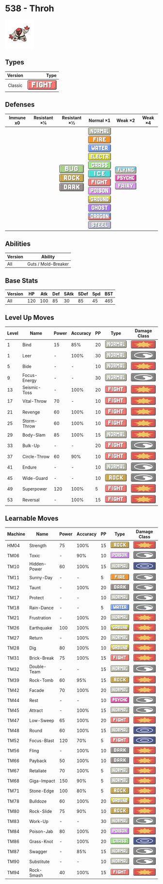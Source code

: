 # 538 - Throh

![throh](../img/pokemon/538.png)

## Types

| Version | Type                                   |
| :-----: | -------------------------------------: |
| Classic | ![fighting](../img/types/fighting.png) |

## Defenses

| Immune x0 | Resistant ×¼ | Resistant ×½                                                                                       | Normal ×1                                                                                                                                                                                                                                                                                                                                                                                                                                                             | Weak ×2                                                                                                          | Weak ×4 |
| --------- | ------------ | -------------------------------------------------------------------------------------------------- | --------------------------------------------------------------------------------------------------------------------------------------------------------------------------------------------------------------------------------------------------------------------------------------------------------------------------------------------------------------------------------------------------------------------------------------------------------------------- | ---------------------------------------------------------------------------------------------------------------- | ------- |
|           |              | ![bug](../img/types/bug.png)<br/>![rock](../img/types/rock.png)<br/>![dark](../img/types/dark.png) | ![normal](../img/types/normal.png)<br/>![fire](../img/types/fire.png)<br/>![water](../img/types/water.png)<br/>![electric](../img/types/electric.png)<br/>![grass](../img/types/grass.png)<br/>![ice](../img/types/ice.png)<br/>![fighting](../img/types/fighting.png)<br/>![poison](../img/types/poison.png)<br/>![ground](../img/types/ground.png)<br/>![ghost](../img/types/ghost.png)<br/>![dragon](../img/types/dragon.png)<br/>![steel](../img/types/steel.png) | ![flying](../img/types/flying.png)<br/>![psychic](../img/types/psychic.png)<br/>![fairy](../img/types/fairy.png) |         |

## Abilities

| Version | Ability             |
| ------- | ------------------- |
| All     | Guts / Mold-Breaker |

## Base Stats

| Version | HP  | Atk | Def | SAtk | SDef | Spd | BST |
| ------- | --- | --- | --- | ---- | ---- | --- | --- |
| All     | 120 | 100 | 85  | 30   | 85   | 45  | 465 |

## Level Up Moves

| Level | Name         | Power | Accuracy | PP | Type                                   | Damage Class                           |
| ----- | ------------ | ----- | -------- | -- | -------------------------------------- | -------------------------------------- |
| 1     | Bind         | 15    | 85%      | 20 | ![normal](../img/types/normal.png)     | ![physical](../img/types/physical.png) |
| 1     | Leer         | -     | 100%     | 30 | ![normal](../img/types/normal.png)     | ![status](../img/types/status.png)     |
| 5     | Bide         | -     | -        | 10 | ![normal](../img/types/normal.png)     | ![physical](../img/types/physical.png) |
| 9     | Focus-Energy | -     | -        | 30 | ![normal](../img/types/normal.png)     | ![status](../img/types/status.png)     |
| 13    | Seismic-Toss | -     | 100%     | 20 | ![fighting](../img/types/fighting.png) | ![physical](../img/types/physical.png) |
| 17    | Vital-Throw  | 70    | -        | 10 | ![fighting](../img/types/fighting.png) | ![physical](../img/types/physical.png) |
| 21    | Revenge      | 60    | 100%     | 10 | ![fighting](../img/types/fighting.png) | ![physical](../img/types/physical.png) |
| 25    | Storm-Throw  | 60    | 100%     | 10 | ![fighting](../img/types/fighting.png) | ![physical](../img/types/physical.png) |
| 29    | Body-Slam    | 85    | 100%     | 15 | ![normal](../img/types/normal.png)     | ![physical](../img/types/physical.png) |
| 33    | Bulk-Up      | -     | -        | 20 | ![fighting](../img/types/fighting.png) | ![status](../img/types/status.png)     |
| 37    | Circle-Throw | 60    | 90%      | 10 | ![fighting](../img/types/fighting.png) | ![physical](../img/types/physical.png) |
| 41    | Endure       | -     | -        | 10 | ![normal](../img/types/normal.png)     | ![status](../img/types/status.png)     |
| 45    | Wide-Guard   | -     | -        | 10 | ![rock](../img/types/rock.png)         | ![status](../img/types/status.png)     |
| 49    | Superpower   | 120   | 100%     | 5  | ![fighting](../img/types/fighting.png) | ![physical](../img/types/physical.png) |
| 53    | Reversal     | -     | 100%     | 15 | ![fighting](../img/types/fighting.png) | ![physical](../img/types/physical.png) |

## Learnable Moves

| Machine | Name         | Power | Accuracy | PP | Type                                   | Damage Class                           |
| ------- | ------------ | ----- | -------- | -- | -------------------------------------- | -------------------------------------- |
| HM04    | Strength     | 75    | 100%     | 15 | ![rock](../img/types/rock.png)         | ![physical](../img/types/physical.png) |
| TM06    | Toxic        | -     | 90%      | 10 | ![poison](../img/types/poison.png)     | ![status](../img/types/status.png)     |
| TM10    | Hidden-Power | 60    | 100%     | 15 | ![normal](../img/types/normal.png)     | ![special](../img/types/special.png)   |
| TM11    | Sunny-Day    | -     | -        | 5  | ![fire](../img/types/fire.png)         | ![status](../img/types/status.png)     |
| TM12    | Taunt        | -     | 100%     | 20 | ![dark](../img/types/dark.png)         | ![status](../img/types/status.png)     |
| TM17    | Protect      | -     | -        | 10 | ![normal](../img/types/normal.png)     | ![status](../img/types/status.png)     |
| TM18    | Rain-Dance   | -     | -        | 5  | ![water](../img/types/water.png)       | ![status](../img/types/status.png)     |
| TM21    | Frustration  | -     | 100%     | 20 | ![normal](../img/types/normal.png)     | ![physical](../img/types/physical.png) |
| TM26    | Earthquake   | 100   | 100%     | 10 | ![ground](../img/types/ground.png)     | ![physical](../img/types/physical.png) |
| TM27    | Return       | -     | 100%     | 20 | ![normal](../img/types/normal.png)     | ![physical](../img/types/physical.png) |
| TM28    | Dig          | 80    | 100%     | 10 | ![ground](../img/types/ground.png)     | ![physical](../img/types/physical.png) |
| TM31    | Brick-Break  | 75    | 100%     | 15 | ![fighting](../img/types/fighting.png) | ![physical](../img/types/physical.png) |
| TM32    | Double-Team  | -     | -        | 15 | ![normal](../img/types/normal.png)     | ![status](../img/types/status.png)     |
| TM39    | Rock-Tomb    | 60    | 95%      | 15 | ![rock](../img/types/rock.png)         | ![physical](../img/types/physical.png) |
| TM42    | Facade       | 70    | 100%     | 20 | ![normal](../img/types/normal.png)     | ![physical](../img/types/physical.png) |
| TM44    | Rest         | -     | -        | 10 | ![psychic](../img/types/psychic.png)   | ![status](../img/types/status.png)     |
| TM45    | Attract      | -     | 100%     | 15 | ![normal](../img/types/normal.png)     | ![status](../img/types/status.png)     |
| TM47    | Low-Sweep    | 65    | 100%     | 20 | ![fighting](../img/types/fighting.png) | ![physical](../img/types/physical.png) |
| TM48    | Round        | 60    | 100%     | 15 | ![normal](../img/types/normal.png)     | ![special](../img/types/special.png)   |
| TM52    | Focus-Blast  | 120   | 70%      | 5  | ![fighting](../img/types/fighting.png) | ![special](../img/types/special.png)   |
| TM56    | Fling        | -     | 100%     | 10 | ![dark](../img/types/dark.png)         | ![physical](../img/types/physical.png) |
| TM66    | Payback      | 50    | 100%     | 10 | ![dark](../img/types/dark.png)         | ![physical](../img/types/physical.png) |
| TM67    | Retaliate    | 70    | 100%     | 5  | ![normal](../img/types/normal.png)     | ![physical](../img/types/physical.png) |
| TM68    | Giga-Impact  | 150   | 90%      | 5  | ![normal](../img/types/normal.png)     | ![physical](../img/types/physical.png) |
| TM71    | Stone-Edge   | 100   | 80%      | 5  | ![rock](../img/types/rock.png)         | ![physical](../img/types/physical.png) |
| TM78    | Bulldoze     | 60    | 100%     | 20 | ![ground](../img/types/ground.png)     | ![physical](../img/types/physical.png) |
| TM80    | Rock-Slide   | 75    | 90%      | 10 | ![rock](../img/types/rock.png)         | ![physical](../img/types/physical.png) |
| TM83    | Work-Up      | -     | -        | 30 | ![normal](../img/types/normal.png)     | ![status](../img/types/status.png)     |
| TM84    | Poison-Jab   | 80    | 100%     | 20 | ![poison](../img/types/poison.png)     | ![physical](../img/types/physical.png) |
| TM86    | Grass-Knot   | -     | 100%     | 20 | ![grass](../img/types/grass.png)       | ![special](../img/types/special.png)   |
| TM87    | Swagger      | -     | 85%      | 15 | ![normal](../img/types/normal.png)     | ![status](../img/types/status.png)     |
| TM90    | Substitute   | -     | -        | 10 | ![normal](../img/types/normal.png)     | ![status](../img/types/status.png)     |
| TM94    | Rock-Smash   | 40    | 100%     | 15 | ![fighting](../img/types/fighting.png) | ![physical](../img/types/physical.png) |
